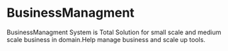 # BusinessManagment
BusinessManagment System is Total Solution for small scale and medium scale business in domain.Help manage business and scale up tools.
